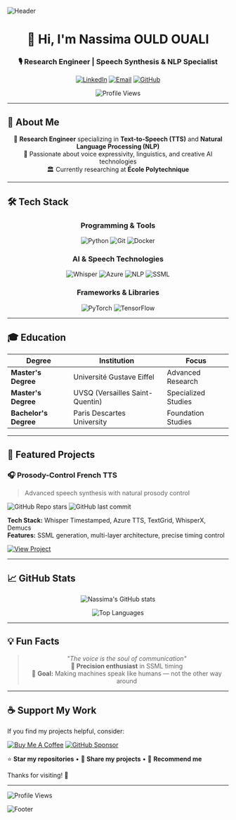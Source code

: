 ![Header](https://capsule-render.vercel.app/api?type=waving&color=gradient&height=120&section=header&text=Nassima%20OULD%20OUALI&fontSize=40&fontColor=ffffff&animation=fadeIn)

<div align="center">

# 👋 Hi, I'm Nassima OULD OUALI
### 🎙️ Research Engineer | Speech Synthesis & NLP Specialist

[![LinkedIn](https://img.shields.io/badge/LinkedIn-Connect-%230A66C2?style=for-the-badge&logo=linkedin&logoColor=white)](https://fr.linkedin.com/in/nassima-ould-ouali-858644170)
[![Email](https://img.shields.io/badge/Email-Contact-%23D14836?style=for-the-badge&logo=gmail&logoColor=white)](mailto:nassima.ouldouali123@gmail.com)
[![GitHub](https://img.shields.io/badge/GitHub-Portfolio-%23181717?style=for-the-badge&logo=github&logoColor=white)](https://github.com/NassimaOULDOUALI)

![Profile Views](https://komarev.com/ghpvc/?username=NassimaOULDOUALI&color=blueviolet&style=flat-square)

</div>

---

## 🚀 About Me

<div align="center">
  
🔬 **Research Engineer** specializing in **Text-to-Speech (TTS)** and **Natural Language Processing (NLP)**  
🎯 Passionate about voice expressivity, linguistics, and creative AI technologies  
🏛️ Currently researching at **École Polytechnique**

</div>

---

## 🛠️ Tech Stack

<div align="center">

### **Programming & Tools**
![Python](https://img.shields.io/badge/Python-3776AB?style=for-the-badge&logo=python&logoColor=white)
![Git](https://img.shields.io/badge/Git-F05033?style=for-the-badge&logo=git&logoColor=white)
![Docker](https://img.shields.io/badge/Docker-2496ED?style=for-the-badge&logo=docker&logoColor=white)

### **AI & Speech Technologies**
![Whisper](https://img.shields.io/badge/OpenAI_Whisper-000000?style=for-the-badge&logo=openai&logoColor=white)
![Azure](https://img.shields.io/badge/Azure_TTS-0078D4?style=for-the-badge&logo=microsoftazure&logoColor=white)
![NLP](https://img.shields.io/badge/NLP-B36AFF?style=for-the-badge)
![SSML](https://img.shields.io/badge/SSML-32CD32?style=for-the-badge)

### **Frameworks & Libraries**
![PyTorch](https://img.shields.io/badge/PyTorch-EE4C2C?style=for-the-badge&logo=pytorch&logoColor=white)
![TensorFlow](https://img.shields.io/badge/TensorFlow-FF6F00?style=for-the-badge&logo=tensorflow&logoColor=white)

</div>

---

## 🎓 Education

| Degree | Institution | Focus |
|--------|-------------|--------|
| **Master's Degree** | Université Gustave Eiffel | Advanced Research |
| **Master's Degree** | UVSQ (Versailles Saint-Quentin) | Specialized Studies |
| **Bachelor's Degree** | Paris Descartes University | Foundation Studies |

---

## 🔬 Featured Projects

### 🎧 **Prosody-Control French TTS**
> Advanced speech synthesis with natural prosody control

![GitHub Repo stars](https://img.shields.io/github/stars/NassimaOULDOUALI/Prosody-Control-French-TTS?style=social)
![GitHub last commit](https://img.shields.io/github/last-commit/NassimaOULDOUALI/Prosody-Control-French-TTS?color=blue)

**Tech Stack:** Whisper Timestamped, Azure TTS, TextGrid, WhisperX, Demucs  
**Features:** SSML generation, multi-layer architecture, precise timing control

[![View Project](https://img.shields.io/badge/View-Repository-%231572B6?style=for-the-badge)](https://github.com/NassimaOULDOUALI/Prosody-Control-French-TTS)

---

## 📈 GitHub Stats

<div align="center">

![Nassima's GitHub stats](https://github-readme-stats.vercel.app/api?username=NassimaOULDOUALI&show_icons=true&theme=radical)

![Top Languages](https://github-readme-stats.vercel.app/api/top-langs/?username=NassimaOULDOUALI&layout=compact&theme=radical)

</div>

---

## 💡 Fun Facts

<div align="center">

> *"The voice is the soul of communication"*  
> 🔬 **Precision enthusiast** in SSML timing  
> 🎯 **Goal:** Making machines speak like humans — not the other way around

</div>

---

## ☕ Support My Work

If you find my projects helpful, consider:

[![Buy Me A Coffee](https://img.shields.io/badge/Buy_Me_A_Coffee-FFDD00?style=flat-square&logo=buy-me-a-coffee&logoColor=black)](https://buymeacoffee.com/nassimaouldouali)
[![GitHub Sponsor](https://img.shields.io/badge/Sponsor-EA4AAA?style=flat-square&logo=githubsponsors&logoColor=white)](https://github.com/sponsors/NassimaOULDOUALI)

⭐ **Star my repositories** • 🔄 **Share my projects** • 📧 **Recommend me**

Thanks for visiting! 🙏

---

![Profile Views](https://komarev.com/ghpvc/?username=NassimaOULDOUALI&color=blueviolet&style=flat-square)

![Footer](https://capsule-render.vercel.app/api?type=waving&color=gradient&height=120&section=footer&animation=fadeIn)
